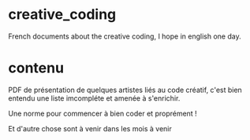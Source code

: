 # creative_coding
 French documents about the creative coding, I hope in english one day.
 
 # contenu
 PDF de présentation de quelques artistes liés au code créatif, c'est bien entendu une liste imcompléte et amenée à s'enrichir.
 
 Une norme pour commencer à bien coder et proprément !
 
 Et d'autre chose sont à venir dans les mois à venir
 

